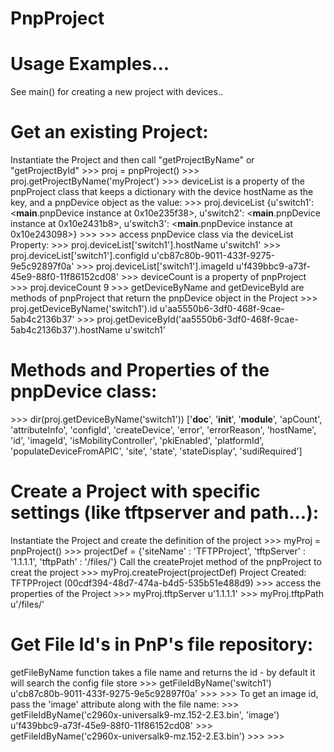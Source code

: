 # PnpProject
# ###############
#  Usage Examples...
 See main() for creating a new project with devices..
 
# Get an existing Project:
Instantiate the Project and then call "getProjectByName" or "getProjectById"
\>>> proj = pnpProject()
\>>> proj.getProjectByName('myProject')
\>>>
 deviceList is a property of the pnpProject class that keeps a dictionary with the device hostName as the key, and a pnpDevice object as the value:
\>>> proj.deviceList
 {u'switch1': <__main__.pnpDevice instance at 0x10e235f38>, u'switch2': <__main__.pnpDevice instance at 0x10e2431b8>, u'switch3': <__main__.pnpDevice instance at 0x10e243098>}
\>>>
\>>>
  access pnpDevice class via the deviceList Property:
\>>> proj.deviceList['switch1'].hostName
 u'switch1'
\>>> proj.deviceList['switch1'].configId
 u'cb87c80b-9011-433f-9275-9e5c92897f0a'
\>>> proj.deviceList['switch1'].imageId
 u'f439bbc9-a73f-45e9-88f0-11f86152cd08'
\>>>
  deviceCount is a property of pnpProject
\>>> proj.deviceCount
 9
\>>>
  getDeviceByName and getDeviceById are methods of pnpProject that return the pnpDevice object in the Project
\>>> proj.getDeviceByName('switch1').id
 u'aa5550b6-3df0-468f-9cae-5ab4c2136b37'
\>>> proj.getDeviceById('aa5550b6-3df0-468f-9cae-5ab4c2136b37').hostName
 u'switch1'

# ###############
#  Methods and Properties of the pnpDevice class:
\>>> dir(proj.getDeviceByName('switch1'))
 ['__doc__', '__init__', '__module__', 'apCount', 'attributeInfo', 'configId', 'createDevice', 'error', 'errorReason', 'hostName', 'id', 'imageId', 'isMobilityController', 'pkiEnabled', 'platformId', 'populateDeviceFromAPIC', 'site', 'state', 'stateDisplay', 'sudiRequired']

# ###############
# Create a Project with specific settings (like tftpserver and path...):
 Instantiate the Project and create the definition of the project
\>>> myProj = pnpProject()
\>>> projectDef = {'siteName' : 'TFTPProject', 'tftpServer' : '1.1.1.1', 'tftpPath' : '/files/'}
  Call the createProjet method of the pnpProject to creat the project
\>>> myProj.createProject(projectDef)
 Project Created: TFTPProject (00cdf394-48d7-474a-b4d5-535b51e488d9)
\>>>
  access the properties of the Project
\>>> myProj.tftpServer
 u'1.1.1.1'
\>>> myProj.tftpPath
 u'/files/'
 
# ###############
# Get File Id's in PnP's file repository:

  getFileByName function takes a file name and returns the id - by default it will search the config file store
\>>> getFileIdByName('switch1')
 u'cb87c80b-9011-433f-9275-9e5c92897f0a'
\>>>
\>>>
  To get an image id, pass the 'image' attribute along with the file name:
\>>> getFileIdByName('c2960x-universalk9-mz.152-2.E3.bin', 'image')
 u'f439bbc9-a73f-45e9-88f0-11f86152cd08'
\>>> getFileIdByName('c2960x-universalk9-mz.152-2.E3.bin')
\>>>
\>>>
